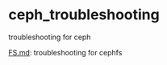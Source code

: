 # ceph_troubleshooting
troubleshooting for ceph



[FS.md](https://github.com/chenxianpao/ceph_troubleshooting/blob/main/FS.md): troubleshooting for cephfs 

